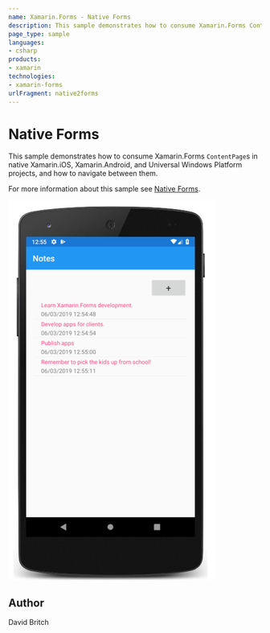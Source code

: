 ```yaml
---
name: Xamarin.Forms - Native Forms
description: This sample demonstrates how to consume Xamarin.Forms ContentPages in native Xamarin.iOS, Xamarin.Android, and Universal Windows Platform projects,...
page_type: sample
languages:
- csharp
products:
- xamarin
technologies:
- xamarin-forms
urlFragment: native2forms
---
```

# Native Forms

This sample demonstrates how to consume Xamarin.Forms `ContentPage`s in native Xamarin.iOS, Xamarin.Android, and Universal Windows Platform projects, and how to navigate between them.

For more information about this sample see [Native Forms](https://developer.xamarin.com/guides/xamarin-forms/platform-features/native-forms/).

![Native Forms application screenshot](Screenshots/01Android.png "Native Forms application screenshot")

## Author

David Britch
